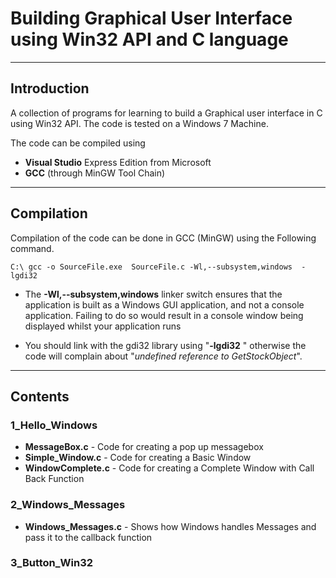 # Building Graphical User Interface using Win32 API and C language 
----------------------------------------------------------------------------------------------------------------------------------------
## Introduction

A collection of programs for learning to build a Graphical user interface in C using Win32 API.
The code is tested on a Windows 7 Machine.

The code can be compiled using 
- **Visual Studio** Express Edition from Microsoft
- **GCC** (through MinGW Tool Chain)

--------------------------------------------------------------------------------------------------------------------------------------
## Compilation

Compilation of the code can be done in GCC (MinGW) using the Following command.

```
C:\ gcc -o SourceFile.exe  SourceFile.c -Wl,--subsystem,windows  -lgdi32
```

- The **-Wl,--subsystem,windows** linker switch ensures that the application is built as a Windows GUI application, and not a console application. Failing to do so would result in a console window being displayed whilst your application runs

- You should link with the gdi32 library using "**-lgdi32** " otherwise the code will complain about "*undefined reference to GetStockObject*".

--------------------------------------------------------------------------------------------------------------------------------------
## Contents

### 1_Hello_Windows

  - **MessageBox.c** - Code for creating a pop up messagebox 
  - **Simple_Window.c** - Code for creating a Basic Window 
  - **WindowComplete.c** - Code for creating a Complete Window with Call Back Function

### 2_Windows_Messages

- **Windows_Messages.c** - Shows how Windows handles Messages and pass it to the callback function

### 3_Button_Win32

  


